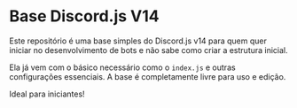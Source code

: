 # Base Discord.js V14

Este repositório é uma base simples do Discord.js v14 para quem quer iniciar no desenvolvimento de bots e não sabe como criar a estrutura inicial.

Ela já vem com o básico necessário como o `index.js` e outras configurações essenciais. A base é completamente livre para uso e edição.

Ideal para iniciantes!


